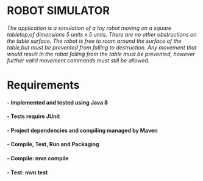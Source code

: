 # ROBOT SIMULATOR

###### The application is a simulation of a toy robot moving on a square tabletop,of dimensions 5 units x 5 units. There are no other obstructions on the table surface. The robot is free to roam around the surface of the table,but must be prevented from falling to destruction. Any movement that would result in the robot falling from the table must be prevented, however further valid movement commands must still be allowed.

# Requirements

#### - Implemented and tested using Java 8

#### - Tests require JUnit

#### - Project dependencies and compiling managed by Maven

#### - Compile, Test, Run and Packaging

#### - Compile: mvn compile

#### - Test: mvn test